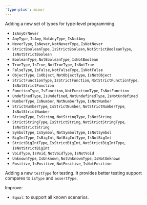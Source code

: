 ```yaml
---
'type-plus': minor
---
```


Adding a new set of types for type-level programming.

- `IsAnyOrNever`
- `AnyType`, `IsAny`, `NotAnyType`, `IsNotAny`
- `NeverType`, `IsNever`, `NotNeverType`, `IsNotNever`
- `StrictBooleanType`, `IsStrictBoolean`, `NotStrictBooleanType`, `IsNotStrictBoolean`
- `BooleanType`, `NotBooleanType`, `IsNotBoolean`
- `TrueType`, `IsTrue`, `NotTrueType`, `IsNotTrue`
- `FalseType`, `IsFalse`, `NotFalseType`, `IsNotFalse`
- `ObjectType`, `IsObject`, `NotObjectType`, `IsNotObject`
- `StrictFunctionType`, `IsStrictFunction`, `NotStrictFunctionType`, `IsNotStrictFunction`
- `FunctionType`, `IsFunction`, `NotFunctionType`, `IsNotFunction`
- `UndefinedType`, `IsUndefined`, `NotUndefinedType`, `IsNotUndefined`
- `NumberType`, `IsNumber`, `NotNumberType`, `IsNotNumber`
- `StrictNumberType`, `IsStrictNumber`, `NotStrictNumberType`, `IsNotStrictNumber`
- `StringType`, `IsString`, `NotStringType`, `IsNotString`
- `StrictStringType`, `IsStrictString`, `NotStrictStringType`, `IsNotStrictString`
- `SymbolType`, `IsSymbol`, `NotSymbolType`, `IsNotSymbol`
- `BigIntType`, `IsBigInt`, `NotBigIntType`, `IsNotBigInt`
- `StrictBigIntType`, `IsStrictBigInt`, `NotStrictBigIntType`, `IsNotStrictBigInt`
- `VoidType`, `IsVoid`, `NotVoidType`, `IsNotVoid`
- `UnknownType`, `IsUnknown`, `NotUnknownType`, `IsNotUnknown`
- `Positive`, `IsPositive`, `NotPositive`, `IsNotPositive`

Adding a new `testType` for testing.
It provides better testing support compares to `isType` and `assertType`.

Improve:

- `Equal`: to support all known scenarios.
